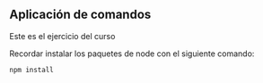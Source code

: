## Aplicación de comandos

Este es el ejercicio del curso

Recordar instalar los paquetes de node con el siguiente comando:

```
npm install
```